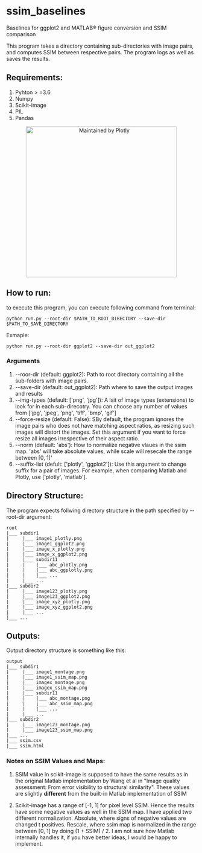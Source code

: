 # ssim_baselines
Baselines for ggplot2 and MATLAB® figure conversion and SSIM comparison

This program takes a directory containing sub-directories with image pairs, and computes SSIM between respective pairs. The program logs as well as saves the results.

## Requirements:
1. Pyhton > =3.6
2. Numpy
3. Scikit-image
4. PIL
5. Pandas

<div align="center">
  <a href="https://dash.plotly.com/project-maintenance">
    <img src="https://dash.plotly.com/assets/images/maintained-by-plotly.png" width="400px" alt="Maintained by Plotly">
  </a>
</div>


## How to run:
to execute this program, you can execute following command from terminal:

```
python run.py --root-dir $PATH_TO_ROOT_DIRECTORY --save-dir $PATH_TO_SAVE_DIRECTORY
```

Exmaple:
```
python run.py --root-dir ggplot2 --save-dir out_ggplot2
```

### Arguments

1. --roor-dir (default: ggplot2): Path to root directory containing all the sub-folders with image pairs.
2. --save-dir (default: out_ggplot2): Path where to save the output images and results
3. --img-types (default: ['png', 'jpg']): A lsit of image types (extensions) to look for in each sub-direcotry. You can choose any number of values from ['jpg', 'jpeg', 'png', 'tiff', 'bmp', 'gif']
4. --force-resize (default: False): SBy default, the program ignores the image pairs who does not have matching aspect ratios, as resizing such images will distort the images. Set this argument if you want to force resize all images irrespective of their aspect ratio.
5. --norm (default: 'abs'): How to normalize negative vlaues in the ssim map. 'abs' will take absolute values, while scale will resecale the range between [0, 1]'
6. --suffix-list (defult: ['plotly', 'ggplot2']): Use this argument to change suffix for a pair of images. For example, when comparing Matlab and Plotly, use ['plotly', 'matlab']. 
 
## Directory Structure:
The program expects follwing directory structure in the path specified by --root-dir argument:

```
root
|___ subdir1
|     |___ image1_plotly.png
|     |___ image1_ggplot2.png
|     |___ image_x_plotly.png
|     |___ image_x_ggplot2.png
|     |___ subdir11
|     |    |___ abc_plotly.png
|     |    |___ abc_ggplotly.png
|     |    |___ ...
|     |___ ...
|___ subdir2
|     |___ image123_plotly.png
|     |___ image123_ggplot2.png
|     |___ image_xyz_plotly.png
|     |___ image_xyz_ggplot2.png
|     |___ ...
|___ ...
```

## Outputs:

Output directory structure is something like this:
```
output
|___ subdir1
|     |___ image1_montage.png
|     |___ image1_ssim_map.png
|     |___ imagex_montage.png
|     |___ imagex_ssim_map.png
|     |___ subdir11
|     |    |___ abc_montage.png
|     |    |___ abc_ssim_map.png
|     |    |___ ...
|     |___ ...
|___ subdir2
|     |___ image123_montage.png
|     |___ image123_ssim_map.png
|___ ...
|___ ssim.csv
|___ ssim.html
```

### Notes on SSIM Values and Maps:

1. SSIM value in scikit-image is supposed to have the same results as in the original Matlab implementation by Wang et al in "Image quality assessment: From error visibility to structural similarity". 
These values are slightly **different** from the built-in Matlab implementation of SSIM

2. Scikit-image has a range of [-1, 1] for pixel level SSIM. Hence the results have some negative values as well in the SSIM map. I have applied two different normalization. Absolute, where signs of negative values are changed t positives. Rescale, where ssim map is normalized in the range between [0, 1] by doing (1 + SSIM) / 2. I am not sure how Matlab internally handles it, if you have better ideas, I would be happy to implement. 
